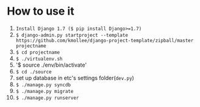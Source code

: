 # How to use it

1. `Install Django 1.7 ($ pip install Django>=1.7)`
1. `$ django-admin.py startproject --template https://github.com/kmollee/django-project-template/zipball/master projectname`
1. `$ cd projectname`
1. `$ ./virtualenv.sh`
1. '$ source ./env/bin/activate'
1. `$ cd ./source`
1. set up database in etc's settings folder(`dev.py`)
1. `$ ./manage.py syncdb`
1. `$ ./manage.py migrate`
1. `$ ./manage.py runserver`

